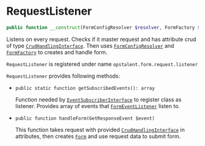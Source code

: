 RequestListener
==================

```php
public function __construct(FormConfigResolver $resolver, FormFactory $factory)
```

Listens on every request. Checks if it master request and has attribute crud of type 
[`CrudHandlingInterface`](../../src/CrudHandlingInterface.php). Then uses [`FormConfigResolver`](FormConfigResolver.md)
and [`FormFactory`](FormFactoryService.md) to creates and handle form.

``RequestListener`` is registered under name ``opstalent.form.request.listener``

``RequestListener`` provides following methods:

 - ``public static function getSubscribedEvents(): array``
 
    Function needed by 
    [`EventSubscriberInterface`](https://github.com/symfony/symfony/blob/master/src/Symfony/Component/EventDispatcher/EventSubscriberInterface.php) 
    to register class as listener. 
    Provides array of events that [`FormEventListener`](../../src/FormEventListener.php) listen to.
    
 - ``public function handleForm(GetResponseEvent $event)``
 
    This function takes request with provided [`CrudHandlingInterface`](../../src/CrudHandlingInterface.php) 
    in attributes, then creates [`Form`](https://github.com/symfony/form/blob/master/Form.php) 
    and use request data to submit form.
